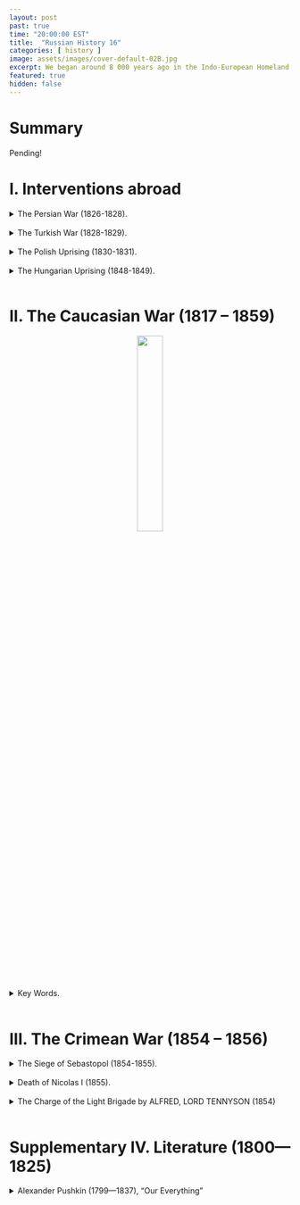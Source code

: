 ```yaml
---
layout: post
past: true
time: "20:00:00 EST"
title:  "Russian History 16"
categories: [ history ]
image: assets/images/cover-default-02B.jpg
excerpt: We began around 8 000 years ago in the Indo-European Homeland and ended in 988, when Vladimir the Great adopted Orthodox Christianity.
featured: true
hidden: false
---
```


# Summary

Pending!

# I. Interventions abroad 

<details>
   <summary>The Persian War (1826-1828).</summary>
      &#8594;  Griboyedov.<br>
</details>
<br>

<details>
  <summary>The Turkish War (1828-1829).</summary>
<div>
   &#8594; The Greek-Turkish war of national liberation;<br><br>
   &#8594; Lord Byron;<br><br>
   &#8594; The Navarin naval battle.<br><br>
</div>
  <figure style="text-align: center;">
    <img src="{{ site.baseurl }}/assets/images/2021-05-24-img_01.jpg" 
         style="width: 45%;"/>
      <figcaption>Pushkin’s 'Journey to Erzurum'</figcaption>
  </figure>
</details>
<br>

<details>
   <summary>The Polish Uprising (1830-1831).</summary>
   <figure style="text-align: center;"><img src="{{ site.baseurl }}/assets/images/2021-05-24-img_02.jpg" style="width: 45%;"/><figcaption>Russia is the policeman of Europe.</figcaption>
   </figure>
<div>
   &#8594;  Karolina Sobańska: Secretary to Count General de Witt, her official lover: both agents of the Russian secret police! Her sister, Evelina Gańska, later married Balzac. <br><br>
   &#8594; Pushkin: “Ja vas ljubil” (Lecture 15). <br><br>
   &#8594; Adam Mickiewicz: A trip to Crimea on the “Karolina” yacht  (probably the only case in the history of literature where a secret police operation resulted in a poetic  masterpiece).<br><br>
</div>
</details>
<br>

<details>
   <summary>The Hungarian Uprising (1848-1849).</summary>
      &#8594; Nicolas I sent in an army 280 000 strong.<br><br>
      &#8594; 13 martyrs hanged.<br><br>
      &#8594; Sandor Petőfi (blowing up of his statue in Bratislava in 1919; finding of his skeleton in 1990 in Siberia)<br><br>
      &#8594; <a href="https://www.gutenberg.org/files/40163/40163-h/40163-h.htm">Arminius Vambéry</a>.<br><br>
   <figure style="text-align: center;"><img src="{{ site.baseurl }}/assets/images/2021-05-24-img_03.jpg" style="height: 20%;"/><img src="{{ site.baseurl }}/assets/images/2021-05-24-img_04.jpg" style="height: 20%;"/></figure>
   <figure style="text-align: center;"><img src="{{ site.baseurl }}/assets/images/2021-05-24-img_05.jpg" style="width: 30%;"/><figcaption>Vámbéry’s journey to Bukhara (as Raşit Efendi).</figcaption></figure>
</details>
<br>

# II. The Caucasian War (1817 – 1859)
<div style="text-align: center;"><img src="{{ site.baseurl }}/assets/images/2021-05-24-img_06.jpg" style="width: 30%"/></div>
<details>
   <summary>Key Words.</summary>
   <div>
      &#8594; Circassians;<br>
      &#8594; Shaov;<br>
      &#8594; Chechens;<br>
      &#8594; Avars;<br>
      &#8594; Shamil;<br>
      &#8594; Leo Tolstoy; <a href="http://www.online-literature.com/tolstoy/hadji-murad/1/">Hadji Murad</a>.
   </div>
</details>
<br>

# III. The Crimean War (1854 – 1856)

<details>
   <summary>The Siege of Sebastopol (1854-1855).</summary>
   <figure style="text-align: center;"><img src="{{ site.baseurl }}/assets/images/2021-05-24-img_07.jpg" style="width: 30%;"/><figcaption>Montreal, Place du Canada: one of the Russian guns seized by the British troops in Sebastopol.</figcaption></figure>
</details>
<br>

<details>
   <summary>Death of Nicolas I (1855).</summary>
   <div>
      &#8594; Probable suicide;<br>
      &#8594; Nicolas I's personal doctor left Russia immediately;<br>
      &#8594; The Tzar formally prohibited an autopsy.
   </div>
</details>
<br>

<details>
   <summary>The Charge of the Light Brigade by ALFRED, LORD TENNYSON (1854)</summary>
   <div>
      I<br>
      Half a league, half a league,<br>
      Half a league onward,<br>
      All in the valley of Death<br>
         Rode the six hundred.<br>
      “Forward, the Light Brigade!<br>
      Charge for the guns!” he said.<br>
      Into the valley of Death<br>
         Rode the six hundred.<br>
      <br>
      II<br>
      “Forward, the Light Brigade!”<br>
      Was there a man dismayed?<br>
      Not though the soldier knew<br>
         Someone had blundered.<br>
         Theirs not to make reply,<br>
         Theirs not to reason why,<br>
         Theirs but to do and die.<br>
         Into the valley of Death<br>
         Rode the six hundred.<br>
         <br>
      III<br>
      Cannon to right of them,<br>
      Cannon to left of them,<br>
      Cannon in front of them<br>
         Volleyed and thundered;<br>
      Stormed at with shot and shell,<br>
      Boldly they rode and well,<br>
      Into the jaws of Death,<br>
      Into the mouth of hell<br>
         Rode the six hundred.<br>
      <br>
      IV<br>
      Flashed all their sabres bare,<br>
      Flashed as they turned in air<br>
      Sabring the gunners there,<br>
      Charging an army, while<br>
         All the world wondered.<br>
      Plunged in the battery-smoke<br>
      Right through the line they broke;<br>
      Cossack and Russian<br>
      Reeled from the sabre stroke<br>
         Shattered and sundered.<br>
      Then they rode back, but not<br>
         Not the six hundred.<br>
      <br>
      V<br>
      Cannon to right of them,<br>
      Cannon to left of them,<br>
      Cannon behind them<br>
         Volleyed and thundered;<br>
      Stormed at with shot and shell,<br>
      While horse and hero fell.<br>
      They that had fought so well<br>
      Came through the jaws of Death,<br>
      Back from the mouth of hell,<br>
      All that was left of them,<br>
         Left of six hundred.<br>
      <br>
      VI<br>
      When can their glory fade?<br>
      O the wild charge they made!<br>
         All the world wondered.<br>
      Honour the charge they made!<br>
      Honour the Light Brigade,<br>
         Noble six hundred!<br>
   </div>
</details>
<br>

# Supplementary  IV. Literature (1800—1825)

<details>
<summary>Alexander Pushkin (1799—1837), “Our Everything”</summary>
<figure style="text-align: center;">
<img src="{{ site.baseurl }}/assets/images/poetry-pushkin.png" style="width: 30%;"/>
</figure><br>
   &#8594; Pushkin’s granddad: Abraham Ganibal, Peter the Great’s Blackamoor (reminder: Lecture No. 9)<br><br>
   &#8594; Arína Rodiónovna, the beloved nanny<br><br>
   &#8594; Lyceum (reminder: Derzhavin, Lecture No. 5)<br><br>
   &#8594; Multiple exiles<br><br>
   &#8594; Decembrists<br><br>
   &#8594; Duel and death (January 1837) <br><br>
   <figure style="text-align: center;">
    <img src="{{ site.baseurl }}/assets/images/2021-05-24-img_08.jpg" 
         style="width: 30%;"/>
      <figcaption>5 Decembrists who were executed, drawn by Pushkin with the caption: 'I could be hanging as well, as a bufoon…'</figcaption>
  </figure>
   <figure style="text-align: center;">
    <img src="{{ site.baseurl }}/assets/images/2021-05-24-img_09.jpg" 
         style="width: 30%;"/>
      <figcaption>Pushkin’s wife: Natalya Goncharova</figcaption>
   </figure>
   <details>
      <summary>A poem by Alexander Pushkin: “I loved you”.</summary>
         <div class="poem">
            <div>
               <p>Я вас любил: любовь ещё, быть может,
               В душе моей угасла не совсем;
               Но пусть она вас больше не тревожит;
               Я не хочу печалить вас ничем.
               Я вас любил безмолвно, безнадежно,
               То робостью, то ревностью томим;
               Я вас любил так искренно, так нежно,
               Как дай вам Бог любимой быть другим
               </p>
            </div>
            <div>
               <p>I loved you, and I probably still do.
               And for a while the feeling may remain.
               But let my love no longer trouble you,
               I do not wish to cause you any pain.
               I loved you; and the hopelessness I knew,
               The jealousy, the shyness- though in vain-
               Made up a love so tender and so true
               As may God grant you to be loved again.
               </p>
            </div>
         </div>
   </details>
</details>

<!-- <details>

</details>

**A poem by Alexander Pushkin: “I loved you”.**
<div style="display: flex; justify-content: space-between;">

  <div style="flex: 1; padding: 10px; margin-right: 10px; border: 1px solid #ccc; font-size: 16px">
    <p>Я вас любил: любовь ещё, быть может,<br>
      В душе моей угасла не совсем;<br>
      Но пусть она вас больше не тревожит;<br>
      Я не хочу печалить вас ничем.<br>
      Я вас любил безмолвно, безнадежно,<br>
      То робостью, то ревностью томим;<br>
      Я вас любил так искренно, так нежно,<br>
      Как дай вам Бог любимой быть другим.</p>
  </div>

  <div style="flex: 1; padding: 10px; margin-left: 10px; border: 1px solid #ccc; font-size: 16px">
    <p>I loved you, and I probably still do.<br>
      And for a while the feeling may remain.<br>
      But let my love no longer trouble you,<br>
      I do not wish to cause you any pain.<br>
      I loved you; and the hopelessness I knew,<br>
      The jealousy, the shyness- though in vain-<br>
      Made up a love so tender and so true<br>
      As may God grant you to be loved again.</p>
  </div>

</div>

**Prose**
* “The Captain’s Daughter”
* “Dubrovsky”
**Plays**
* “Boris Godunov” (reminder: Lecture No. 5)
* “Little Tragedies”: “Faust” & “Egyptian Nights”: https://www.youtube.com/watch?v=1Ke33_1de_Y
**History**
* “The History of Pugachëv”
* “The Blackamoor of Peter the Great” (Rus. noun ARAP means ‘Negro’; ARAB is ‘Arab’). -->

<!-- # Lecture Transcript

# References. -->